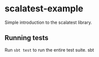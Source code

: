 # scalatest-example

Simple introduction to the scalatest library.

## Running tests

Run `sbt test` to run the entire test suite.
sbt 